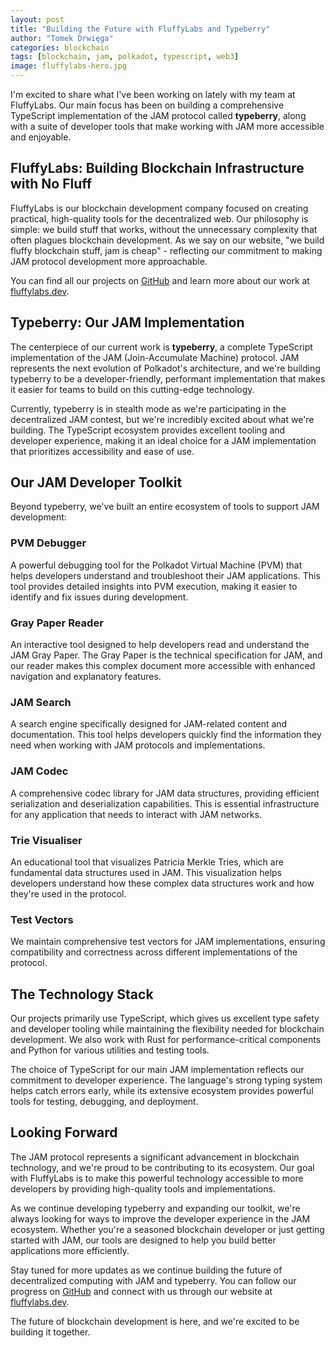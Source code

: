 ```yaml
---
layout: post
title: "Building the Future with FluffyLabs and Typeberry"
author: "Tomek Drwięga"
categories: blockchain
tags: [blockchain, jam, polkadot, typescript, web3]
image: fluffylabs-hero.jpg
---
```


I'm excited to share what I've been working on lately with my team at FluffyLabs. Our main focus has been on building a comprehensive TypeScript implementation of the JAM protocol called **typeberry**, along with a suite of developer tools that make working with JAM more accessible and enjoyable.

## FluffyLabs: Building Blockchain Infrastructure with No Fluff

FluffyLabs is our blockchain development company focused on creating practical, high-quality tools for the decentralized web. Our philosophy is simple: we build stuff that works, without the unnecessary complexity that often plagues blockchain development. As we say on our website, "we build fluffy blockchain stuff, jam is cheap" - reflecting our commitment to making JAM protocol development more approachable.

You can find all our projects on [GitHub](https://github.com/FluffyLabs) and learn more about our work at [fluffylabs.dev](https://fluffylabs.dev).

## Typeberry: Our JAM Implementation

The centerpiece of our current work is **typeberry**, a complete TypeScript implementation of the JAM (Join-Accumulate Machine) protocol. JAM represents the next evolution of Polkadot's architecture, and we're building typeberry to be a developer-friendly, performant implementation that makes it easier for teams to build on this cutting-edge technology.

Currently, typeberry is in stealth mode as we're participating in the decentralized JAM contest, but we're incredibly excited about what we're building. The TypeScript ecosystem provides excellent tooling and developer experience, making it an ideal choice for a JAM implementation that prioritizes accessibility and ease of use.

## Our JAM Developer Toolkit

Beyond typeberry, we've built an entire ecosystem of tools to support JAM development:

### PVM Debugger
A powerful debugging tool for the Polkadot Virtual Machine (PVM) that helps developers understand and troubleshoot their JAM applications. This tool provides detailed insights into PVM execution, making it easier to identify and fix issues during development.

### Gray Paper Reader
An interactive tool designed to help developers read and understand the JAM Gray Paper. The Gray Paper is the technical specification for JAM, and our reader makes this complex document more accessible with enhanced navigation and explanatory features.

### JAM Search
A search engine specifically designed for JAM-related content and documentation. This tool helps developers quickly find the information they need when working with JAM protocols and implementations.

### JAM Codec
A comprehensive codec library for JAM data structures, providing efficient serialization and deserialization capabilities. This is essential infrastructure for any application that needs to interact with JAM networks.

### Trie Visualiser
An educational tool that visualizes Patricia Merkle Tries, which are fundamental data structures used in JAM. This visualization helps developers understand how these complex data structures work and how they're used in the protocol.

### Test Vectors
We maintain comprehensive test vectors for JAM implementations, ensuring compatibility and correctness across different implementations of the protocol.

## The Technology Stack

Our projects primarily use TypeScript, which gives us excellent type safety and developer tooling while maintaining the flexibility needed for blockchain development. We also work with Rust for performance-critical components and Python for various utilities and testing tools.

The choice of TypeScript for our main JAM implementation reflects our commitment to developer experience. The language's strong typing system helps catch errors early, while its extensive ecosystem provides powerful tools for testing, debugging, and deployment.

## Looking Forward

The JAM protocol represents a significant advancement in blockchain technology, and we're proud to be contributing to its ecosystem. Our goal with FluffyLabs is to make this powerful technology accessible to more developers by providing high-quality tools and implementations.

As we continue developing typeberry and expanding our toolkit, we're always looking for ways to improve the developer experience in the JAM ecosystem. Whether you're a seasoned blockchain developer or just getting started with JAM, our tools are designed to help you build better applications more efficiently.

Stay tuned for more updates as we continue building the future of decentralized computing with JAM and typeberry. You can follow our progress on [GitHub](https://github.com/FluffyLabs) and connect with us through our website at [fluffylabs.dev](https://fluffylabs.dev).

The future of blockchain development is here, and we're excited to be building it together.
